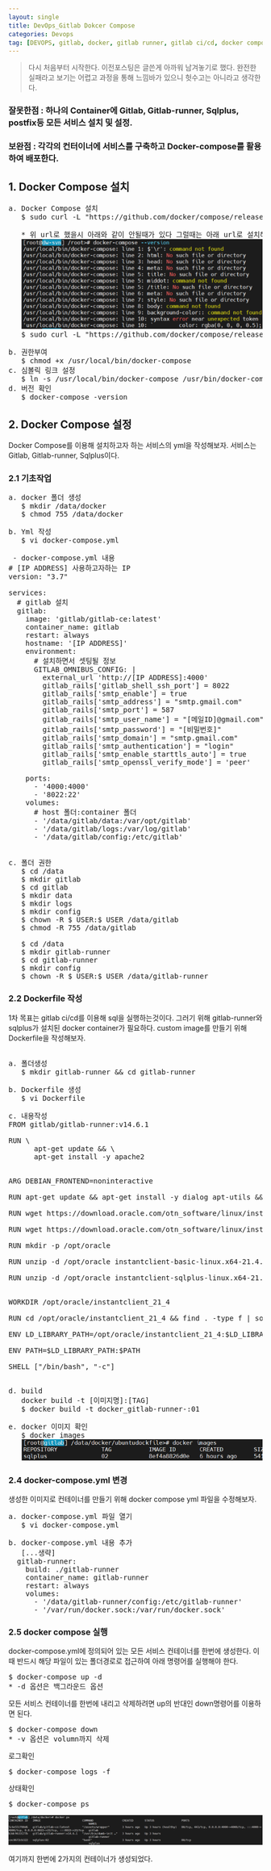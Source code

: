 ```yaml
---
layout: single
title: DevOps_Gitlab Dokcer Compose
categories: Devops
tag: [DEVOPS, gitlab, docker, gitlab runner, gitlab ci/cd, docker compose]
---
```


> 다시 처음부터 시작한다. 이전포스팅은 글쓴게 아까워 남겨놓기로 했다. 완전한 실패라고 보기는 어렵고 과정을 통해 느낌바가 있으니
> 헛수고는 아니라고 생각한다.

### 잘못한점 : 하나의 Container에 Gitlab, Gitlab-runner, Sqlplus, postfix등 모든 서비스 설치 및 설정. 
### 보완점 : 각각의 컨터이너에 서비스를 구축하고 Docker-compose를 활용하여 배포한다.


## 1. Docker Compose 설치
<pre>
a. Docker Compose 설치
   $ sudo curl -L "https://github.com/docker/compose/releases/download/1.24.1/docker-compose-$ (uname -s)-$ (uname -m)" -o /usr/local/bin/docker-compose

   * 위 url로 했을시 아래와 같이 안될때가 있다 그럴때는 아래 url로 설치해보자
   <img src="../devops/images/img_41.png"/>
   $ sudo curl -L "https://github.com/docker/compose/releases/download/1.24.0/docker-compose-$(uname -s)-$(uname -m)" -o /usr/local/bin/docker-compose

b. 권한부여
   $ chmod +x /usr/local/bin/docker-compose
c. 심볼릭 링크 설정
   $ ln -s /usr/local/bin/docker-compose /usr/bin/docker-compose
d. 버전 확인
   $ docker-compose -version 
</pre>


## 2. Docker Compose 설정
Docker Compose를 이용해 설치하고자 하는 서비스의 yml을 작성해보자.
서비스는 Gitlab, Gitlab-runner, Sqlplus이다.  

### 2.1 기초작업
<pre>
a. docker 폴더 생성
   $ mkdir /data/docker
   $ chmod 755 /data/docker

b. Yml 작성
   $ vi docker-compose.yml

 - docker-compose.yml 내용
# [IP ADDRESS] 사용하고자하는 IP
version: "3.7"
    
services:
  # gitlab 설치
  gitlab:
    image: 'gitlab/gitlab-ce:latest'
    container_name: gitlab
    restart: always
    hostname: '[IP ADDRESS]'
    environment:
      # 설치하면서 셋팅될 정보
      GITLAB_OMNIBUS_CONFIG: |
        external_url 'http://[IP ADDRESS]:4000'
        gitlab_rails['gitlab_shell_ssh_port'] = 8022
        gitlab_rails['smtp_enable'] = true
        gitlab_rails['smtp_address'] = "smtp.gmail.com"
        gitlab_rails['smtp_port'] = 587
        gitlab_rails['smtp_user_name'] = "[메일ID]@gmail.com"
        gitlab_rails['smtp_password'] = "[비밀번호]"
        gitlab_rails['smtp_domain'] = "smtp.gmail.com"
        gitlab_rails['smtp_authentication'] = "login"
        gitlab_rails['smtp_enable_starttls_auto'] = true
        gitlab_rails['smtp_openssl_verify_mode'] = 'peer'
        
    ports:
      - '4000:4000'
      - '8022:22'
    volumes:
      # host 폴더:container 폴더
      - '/data/gitlab/data:/var/opt/gitlab'
      - '/data/gitlab/logs:/var/log/gitlab'
      - '/data/gitlab/config:/etc/gitlab'


c. 폴더 권한
   $ cd /data
   $ mkdir gitlab
   $ cd gitlab
   $ mkdir data
   $ mkdir logs
   $ mkdir config
   $ chown -R $ USER:$ USER /data/gitlab
   $ chmod -R 755 /data/gitlab
   
   $ cd /data
   $ mkdir gitlab-runner
   $ cd gitlab-runner
   $ mkdir config
   $ chown -R $ USER:$ USER /data/gitlab-runner
</pre>


### 2.2 Dockerfile 작성
1차 목표는 gitlab ci/cd를 이용해 sql을 실행하는것이다. 그러기 위해
gitlab-runner와 sqlplus가 설치된 docker container가 필요하다. custom image를 만들기 위해 Dockerfile을 작성해보자.

<pre>

a. 폴더생성
   $ mkdir gitlab-runner && cd gitlab-runner

b. Dockerfile 생성
   $ vi Dockerfile

c. 내용작성
FROM gitlab/gitlab-runner:v14.6.1

RUN \
      apt-get update && \
      apt-get install -y apache2


ARG DEBIAN_FRONTEND=noninteractive

RUN apt-get update && apt-get install -y dialog apt-utils && apt-get install -y wget && apt-get install -y unzip && apt-get install libaio1 libaio-dev && apt install jsonnet

RUN wget https://download.oracle.com/otn_software/linux/instantclient/214000/instantclient-basic-linux.x64-21.4.0.0.0dbru.zip

RUN wget https://download.oracle.com/otn_software/linux/instantclient/214000/instantclient-sqlplus-linux.x64-21.4.0.0.0dbru.zip

RUN mkdir -p /opt/oracle

RUN unzip -d /opt/oracle instantclient-basic-linux.x64-21.4.0.0.0dbru.zip

RUN unzip -d /opt/oracle instantclient-sqlplus-linux.x64-21.4.0.0.0dbru.zip


WORKDIR /opt/oracle/instantclient_21_4

RUN cd /opt/oracle/instantclient_21_4 && find . -type f | sort

ENV LD_LIBRARY_PATH=/opt/oracle/instantclient_21_4:$LD_LIBRARY_PATH

ENV PATH=$LD_LIBRARY_PATH:$PATH

SHELL ["/bin/bash", "-c"]


d. build
   docker build -t [이미지명]:[TAG]
   $ docker build -t docker_gitlab-runner-:01

e. docker 이미지 확인
   $ docker images
   <img src="../devops/images/img_30.png"/>
</pre>

### 2.4 docker-compose.yml 변경

생성한 이미지로 컨테이너를 만들기 위해 docker compose yml 파일을 수정해보자.

<pre>
a. docker-compose.yml 파일 열기
   $ vi docker-compose.yml

b. docker-compose.yml 내용 추가
   [...생략]
  gitlab-runner:
    build: ./gitlab-runner
    container_name: gitlab-runner
    restart: always
    volumes:
      - '/data/gitlab-runner/config:/etc/gitlab-runner'
      - '/var/run/docker.sock:/var/run/docker.sock'
</pre>

### 2.5 docker compose 실행
docker-compose.yml에 정의되어 있는 모든 서비스 컨테이너를 한번에 생성한다.
이때 반드시 해당 파일이 있는 폴더경로로 접근하여 아래 명령어를 실행해야 한다.
<pre>
$ docker-compose up -d
* -d 옵션은 백그라운드 옵션
</pre>
모든 서비스 컨테이너를 한번에 내리고 삭제하려면 up의 반대인 down명령어를 이용하면 된다.
<pre>
$ docker-compose down
* -v 옵션은 volumn까지 삭제
</pre>
로그확인
<pre>
$ docker-compose logs -f
</pre>
상태확인
<pre>
$ docker-compose ps
</pre>
<img src="../devops/images/img_29.png"/>

여기까지 한번에 2가지의 컨테이너가 생성되었다.


[//]: # (아래 참조링크는 ubuntu 이미지를 만들었을때 내가 겪었던 멘붕을 잘 정리해주신분이 계셔서 남겨두었다.)

[//]: # (>참조 : https://www.popit.kr/%EA%B0%9C%EB%B0%9C%EC%9E%90%EA%B0%80-%EC%B2%98%EC%9D%8C-docker-%EC%A0%91%ED%95%A0%EB%95%8C-%EC%98%A4%EB%8A%94-%EB%A9%98%EB%B6%95-%EB%AA%87%EA%B0%80%EC%A7%80/)

[//]: # (FROM ubuntu:18.04)

[//]: # ()
[//]: # (RUN \\)

[//]: # (      apt-get update && \\)

[//]: # (      apt-get install -y apache2)

[//]: # ()
[//]: # (ARG DEBIAN_FRONTEND=noninteractive)

[//]: # (RUN apt-get update && apt-get install -y dialog apt-utils && apt-get install -y wget && apt-get install -y unzip && apt-get install libaio1 libaio-dev)

[//]: # (RUN wget https://download.oracle.com/otn_software/linux/instantclient/214000/instantclient-basic-linux.x64-21.4.0.0.0dbru.zip)

[//]: # (RUN wget https://download.oracle.com/otn_software/linux/instantclient/214000/instantclient-sqlplus-linux.x64-21.4.0.0.0dbru.zip)

[//]: # (RUN mkdir -p /opt/oracle)

[//]: # (RUN unzip -d /opt/oracle instantclient-basic-linux.x64-21.4.0.0.0dbru.zip)

[//]: # (RUN unzip -d /opt/oracle instantclient-sqlplus-linux.x64-21.4.0.0.0dbru.zip)

[//]: # ()
[//]: # (WORKDIR /opt/oracle/instantclient_21_4)

[//]: # (RUN cd /opt/oracle/instantclient_21_4 && find . -type f | sort)

[//]: # (ENV LD_LIBRARY_PATH=/opt/oracle/instantclient_21_4:$ LD_LIBRARY_PATH)

[//]: # (ENV PATH=$ LD_LIBRARY_PATH:$ PATH)

[//]: # ()
[//]: # (EXPOSE 80)

[//]: # (SHELL ["/bin/bash", "-c"])

[//]: # ()


[//]: # ()


[//]: # (</pre>)

